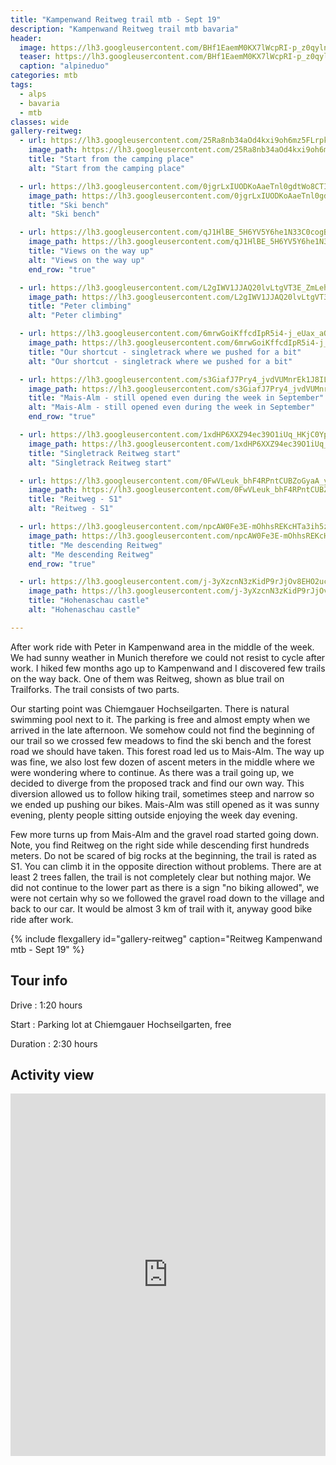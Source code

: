 ```yaml
---
title: "Kampenwand Reitweg trail mtb - Sept 19"
description: "Kampenwand Reitweg trail mtb bavaria"
header:
  image: https://lh3.googleusercontent.com/BHf1EaemM0KX7lWcpRI-p_z0qylnGKVMQcBS2clAXLcxn1PRHYCwpRK3huYbc7HkbsO8pwPPwc3JCN0HKA-ePpf6ngveach8OgVBJ_aIkf45NLieJnbGmiyDKbBcHqqJ6wAqJbdV6NDLgcWJ0i31YzOgqkiLDHY2p3gqyxw5c0ZRMv_QiQNKQKd1EQ5NjHcosFqzvyw1PV4dq3Pl_PH7sgtaPeWg6I9GsM8-6PSCDjD-KLLIK4PMaj42dNOlpDaYyJMbLkS-bsKWpgwwmh9XhmTUjZDnZLBNZbcNPafcnAlElP7W7rzrvtPZM3SNBno-hZFVeA_5MKYnJKgMpSuEMkx3CMrmxIspkXQ3YYPMH8tQs4JbY6vl-z9ojw96peRH59dSEDxEUMnKYHGWZuBK-2zZNJUg5DdaR6TSeHFbkOiBnqPeIGjmBvaoNP6ZDbzz-ZKRZeoOd1TWcQyLE2ZtDyxU-ZC9QvoO1lIwsxuKzcWeEoH2QDAVIANC08JQGCpq_GgV-0KoT930Nk158OJd3cGiCXmiHzl-yEipK4mEdPCeRus34dXnNUJ8zPCdNgjXmcN7nfUW9ziIjS-hFL79JJ-vCjUOaxalr7BzD4l1U8lRQRSnWdif-M7U5JAFJLPNAY5xyjIuDL4kqZD2WqRpTggu9BYqXnI832BBwqRi3MVVBJ99LRog9n5wPL1baptBtGA1v8ZF8dM0cXqaZsCYpEVPERU8QpmkMX90bCxGcwdwAN7IlQ=w1508-h1540-no
  teaser: https://lh3.googleusercontent.com/BHf1EaemM0KX7lWcpRI-p_z0qylnGKVMQcBS2clAXLcxn1PRHYCwpRK3huYbc7HkbsO8pwPPwc3JCN0HKA-ePpf6ngveach8OgVBJ_aIkf45NLieJnbGmiyDKbBcHqqJ6wAqJbdV6NDLgcWJ0i31YzOgqkiLDHY2p3gqyxw5c0ZRMv_QiQNKQKd1EQ5NjHcosFqzvyw1PV4dq3Pl_PH7sgtaPeWg6I9GsM8-6PSCDjD-KLLIK4PMaj42dNOlpDaYyJMbLkS-bsKWpgwwmh9XhmTUjZDnZLBNZbcNPafcnAlElP7W7rzrvtPZM3SNBno-hZFVeA_5MKYnJKgMpSuEMkx3CMrmxIspkXQ3YYPMH8tQs4JbY6vl-z9ojw96peRH59dSEDxEUMnKYHGWZuBK-2zZNJUg5DdaR6TSeHFbkOiBnqPeIGjmBvaoNP6ZDbzz-ZKRZeoOd1TWcQyLE2ZtDyxU-ZC9QvoO1lIwsxuKzcWeEoH2QDAVIANC08JQGCpq_GgV-0KoT930Nk158OJd3cGiCXmiHzl-yEipK4mEdPCeRus34dXnNUJ8zPCdNgjXmcN7nfUW9ziIjS-hFL79JJ-vCjUOaxalr7BzD4l1U8lRQRSnWdif-M7U5JAFJLPNAY5xyjIuDL4kqZD2WqRpTggu9BYqXnI832BBwqRi3MVVBJ99LRog9n5wPL1baptBtGA1v8ZF8dM0cXqaZsCYpEVPERU8QpmkMX90bCxGcwdwAN7IlQ=w300-h600-no
  caption: "alpineduo"
categories: mtb
tags:
  - alps
  - bavaria
  - mtb
classes: wide
gallery-reitweg:
  - url: https://lh3.googleusercontent.com/25Ra8nb34aOd4kxi9oh6mz5FLrpkYNtuHZiLK0GbAhTwzbuBmXd9fGl0VIHAd8xV5hhx_4zKmyf21Kzx_1b8PwK0X4FHu1MO0MoTfBoQ9mGcT-jeTg9Yol7VvtR06UhV9GL7us6a_fOMHCOO8r1CWTh8secle-uZsNhK6g2rK9H4v8cilgtR8kJJLn-9K_jcyW0auQpRSexkHrjMhYQYNHrtr0AFH0EmUXX0SG7-OLXztmzXMuTV5KPSVNHpbAbYiELYNcTyW9CDfwIZSt_oonzAxxpOCFhzQYbxJJ5nu98UbPSlZMMg552XcN7gYe28wSzOOrmW1NLqtoC_d0EdA9ERLyb_Skuajd7z0an-DHx-L2RV49cFwHlAh9JTtdw2XWq_Jy-RENe_qFV3Y00SBjjRzsOI9iHBROwq0vQAysfCAbyPvNXDV6bLe_SjRPnZwjvN8wpuAF4JuAt-HTPHfNBpsRAfOXTR5bz_ajHQ4ebVVcI18LIgirrOuhjD9dwMBmAr91CYqLkJ-OjvoftsaqVPvIZmHFyDfjCkzyuzf0EkDVR2kbj9G2OfeNh3z5L2DTq_CFnDdXZxNGdBmMttY2-R4Hl2abjOdHrzhb1HWhyobAlr5R_dW_2ZK0tGdQaKF4vl4I1Toq8jyZvJZ2c4IvRvN8KI_-o5KppW4SVHzMCDyRFzsiJ_ha9TPnAQcplDv_7dtPQ2InZ6LrcT3bAwC1T_Jc_Mcn6Wr-zKS99H01X3VF14ig=w2054-h1542-no
    image_path: https://lh3.googleusercontent.com/25Ra8nb34aOd4kxi9oh6mz5FLrpkYNtuHZiLK0GbAhTwzbuBmXd9fGl0VIHAd8xV5hhx_4zKmyf21Kzx_1b8PwK0X4FHu1MO0MoTfBoQ9mGcT-jeTg9Yol7VvtR06UhV9GL7us6a_fOMHCOO8r1CWTh8secle-uZsNhK6g2rK9H4v8cilgtR8kJJLn-9K_jcyW0auQpRSexkHrjMhYQYNHrtr0AFH0EmUXX0SG7-OLXztmzXMuTV5KPSVNHpbAbYiELYNcTyW9CDfwIZSt_oonzAxxpOCFhzQYbxJJ5nu98UbPSlZMMg552XcN7gYe28wSzOOrmW1NLqtoC_d0EdA9ERLyb_Skuajd7z0an-DHx-L2RV49cFwHlAh9JTtdw2XWq_Jy-RENe_qFV3Y00SBjjRzsOI9iHBROwq0vQAysfCAbyPvNXDV6bLe_SjRPnZwjvN8wpuAF4JuAt-HTPHfNBpsRAfOXTR5bz_ajHQ4ebVVcI18LIgirrOuhjD9dwMBmAr91CYqLkJ-OjvoftsaqVPvIZmHFyDfjCkzyuzf0EkDVR2kbj9G2OfeNh3z5L2DTq_CFnDdXZxNGdBmMttY2-R4Hl2abjOdHrzhb1HWhyobAlr5R_dW_2ZK0tGdQaKF4vl4I1Toq8jyZvJZ2c4IvRvN8KI_-o5KppW4SVHzMCDyRFzsiJ_ha9TPnAQcplDv_7dtPQ2InZ6LrcT3bAwC1T_Jc_Mcn6Wr-zKS99H01X3VF14ig=w400-h300-no
    title: "Start from the camping place"
    alt: "Start from the camping place"

  - url: https://lh3.googleusercontent.com/0jgrLxIUODKoAaeTnl0gdtWo8CTIeGXXaTVqWTI3jWpXPhCh3zcwNUrUCY5HpPw_3l7YXTy0ygf3moZbdHAya9ys4z_Pl90ub3LdgCekkvgbEZycOJx-KaPF7s9hcz7NDD3VuL3re9AemI0kltRitU0j2lv_s4yY7cwZZn_oWnufdmz2yMxVqT7HjyC3RYd9i_JR2DnwHdZqvMiejrZ8A4ogShgC7IN2tCB-7HSxvOZcirpRn-lhaXouPgGkzLJizKGX4Qt8KZ6cFpRo36NKNLAFAFaeDwR9PSpnRo0UnLv0PI9BNLa_G-QU7Iiyj6cGOZNZ8c2lLBiseP5hr8NE-YifS-b_6_cSqnOpuxUhJgf1T24XL6qGOehvO_UU49reRsaLR6K-y1qIevHmyJDogASgn93t6U5jeUzPOvf6zEzFafdE_0NwzljJ1cth_SUuXuls0alZBYQxwQm2IvqSYfSJrjYfVEv5QC5mKGS_i_DvhjGvlP3g6XXZPXGMKK4F9RCqfyTcPg22IfVuuh7ueUSmH5DDHqlamQ307OvUObf1v366iO3MCP3e4hNAsNJ6fa0qNwIlr1HnSiJyHSErAq_XQ9ZgZgqX32-4t2w4jIYWHYA81d1nmOo_YOUpuJRXMqDusjOcLe1YE1etIcUgLAvNLsN3OqxFjuZKHD1Pg5j9JZqn4pDWX9hfqoU4iUd5lnQIrvT7pnlONydaGr5rzC8FYugB4ACFzwlc3sedzFyAGauuqA=w2054-h1542-no
    image_path: https://lh3.googleusercontent.com/0jgrLxIUODKoAaeTnl0gdtWo8CTIeGXXaTVqWTI3jWpXPhCh3zcwNUrUCY5HpPw_3l7YXTy0ygf3moZbdHAya9ys4z_Pl90ub3LdgCekkvgbEZycOJx-KaPF7s9hcz7NDD3VuL3re9AemI0kltRitU0j2lv_s4yY7cwZZn_oWnufdmz2yMxVqT7HjyC3RYd9i_JR2DnwHdZqvMiejrZ8A4ogShgC7IN2tCB-7HSxvOZcirpRn-lhaXouPgGkzLJizKGX4Qt8KZ6cFpRo36NKNLAFAFaeDwR9PSpnRo0UnLv0PI9BNLa_G-QU7Iiyj6cGOZNZ8c2lLBiseP5hr8NE-YifS-b_6_cSqnOpuxUhJgf1T24XL6qGOehvO_UU49reRsaLR6K-y1qIevHmyJDogASgn93t6U5jeUzPOvf6zEzFafdE_0NwzljJ1cth_SUuXuls0alZBYQxwQm2IvqSYfSJrjYfVEv5QC5mKGS_i_DvhjGvlP3g6XXZPXGMKK4F9RCqfyTcPg22IfVuuh7ueUSmH5DDHqlamQ307OvUObf1v366iO3MCP3e4hNAsNJ6fa0qNwIlr1HnSiJyHSErAq_XQ9ZgZgqX32-4t2w4jIYWHYA81d1nmOo_YOUpuJRXMqDusjOcLe1YE1etIcUgLAvNLsN3OqxFjuZKHD1Pg5j9JZqn4pDWX9hfqoU4iUd5lnQIrvT7pnlONydaGr5rzC8FYugB4ACFzwlc3sedzFyAGauuqA=w400-h300-no
    title: "Ski bench"
    alt: "Ski bench"

  - url: https://lh3.googleusercontent.com/qJ1HlBE_5H6YV5Y6he1N33C0cogBBPjkjFbYSS6XgsLkmAjpTntbtAkl-Vq0b-5Ixng6c_zY87rK2C4SX2JQUK2cP7tvONrvMjT3R94vKtFBLTWMZi7rB03CA4_k68wrHO7490KXElp9Tgpe41OpVxCuiuCYnBb7uk42j3gy9SXvhRq62KqswNONWa__SJiwysM8kTtZ033zeOpIBAk1Ff_ToY_1GQErZyMSyOkJf40Jl3ZvLnxr44O5Nd_IiJzJ2rBZHzmeCNGKZG1-uoUt8dZUPzdlKmrwg6b4LQEk-FCxqyfqGI46eoSO_BkNaSfb49snT2EBBlusDeOvigGMbL6DwsvNixLaR8ZqCTQK5-cXN9nxZ34r_G7wbZDtLEt67OAezB6YnGT56kUw-a4YmkeMGe4kpGgRxVfapefrjn4Y7qirCtOe80mKLE2KrkZZEO9d3CCbqJWdSJI4DME0liDYDZmpRC6wu6g5Kgb_PojylamhtpbqW1QwOLF6jfWq-R4Bu2X7Bj_L-nYhbRot4v8CI9WKRabLflOn2j8ogQ7EjuoAUMD4vc8KMmq-rBJKrdvtjeFTrvNIT4r1jo1ycb5dye-xhVwOk2eMHFEmLdRAs_4Yc1brbiqsPLxqKkQkIgTR2UAM7hOQOfFabMmOBZc7DXypyUW1oxrhAzNaQJdprzJ9f7WWZEmPB8ryj_TC7e_1r3fcMr7DrHUl4JbIbu9mMS6wpOOTHHYKryOPB-YCrEjuyw=w2054-h1542-no
    image_path: https://lh3.googleusercontent.com/qJ1HlBE_5H6YV5Y6he1N33C0cogBBPjkjFbYSS6XgsLkmAjpTntbtAkl-Vq0b-5Ixng6c_zY87rK2C4SX2JQUK2cP7tvONrvMjT3R94vKtFBLTWMZi7rB03CA4_k68wrHO7490KXElp9Tgpe41OpVxCuiuCYnBb7uk42j3gy9SXvhRq62KqswNONWa__SJiwysM8kTtZ033zeOpIBAk1Ff_ToY_1GQErZyMSyOkJf40Jl3ZvLnxr44O5Nd_IiJzJ2rBZHzmeCNGKZG1-uoUt8dZUPzdlKmrwg6b4LQEk-FCxqyfqGI46eoSO_BkNaSfb49snT2EBBlusDeOvigGMbL6DwsvNixLaR8ZqCTQK5-cXN9nxZ34r_G7wbZDtLEt67OAezB6YnGT56kUw-a4YmkeMGe4kpGgRxVfapefrjn4Y7qirCtOe80mKLE2KrkZZEO9d3CCbqJWdSJI4DME0liDYDZmpRC6wu6g5Kgb_PojylamhtpbqW1QwOLF6jfWq-R4Bu2X7Bj_L-nYhbRot4v8CI9WKRabLflOn2j8ogQ7EjuoAUMD4vc8KMmq-rBJKrdvtjeFTrvNIT4r1jo1ycb5dye-xhVwOk2eMHFEmLdRAs_4Yc1brbiqsPLxqKkQkIgTR2UAM7hOQOfFabMmOBZc7DXypyUW1oxrhAzNaQJdprzJ9f7WWZEmPB8ryj_TC7e_1r3fcMr7DrHUl4JbIbu9mMS6wpOOTHHYKryOPB-YCrEjuyw=w400-h300-no
    title: "Views on the way up"
    alt: "Views on the way up"
    end_row: "true"

  - url: https://lh3.googleusercontent.com/L2gIWV1JJAQ20lvLtgVT3E_ZmLehEeIwp0fzAZMuE9mhSEKoQbVCpOyVVMGSf2DDHwOdR9uJRWn-y41qdcXQv3fqiYlQqlsFYL1tW8onLimS0sgNBNTMchNNIHH6JpPHkiqU1kcY-jvO2BFzmtlWNpJOs7caNHNVQjoPVfNa4z37qtbeNQyfkVE-9EwOzAsiahNmv3wNW21uqeGKcwCjHxg3WxFCbtRrLWxFVv8f_T4rHdCpNjyA-U9HmAnfreRtdMbnT63MVvn1pPqdpjze0KL72LYs_X1K4GKsnWT-gjcmTbKlfO1t_oV6DUCJw6S2a3mgwyZ-LM72PlRzVrhtfIGiHTb95Yb24dqhJsSJhMAe6k58qJj77MO1G6ypuE4-Fyk59hZII9wYju70TtzADrUOnOPyZgs_KGhLQeSCdy8UMU7br65vpTvnBNXF1R_wlOlKyS6536ffDW72VS16wa3WyDQxbh-jAMc4AztXfJgOe95N4xSsEgEa-PAldgXOLxzuCT9lcAN5OjiMUWeT5ilsi6dZwtaLwMLsk94LjCjHf_PyHvMAibRXo-fclo-YumPiA8C7f8Legw-_oGp5GS8Q0HbLP-seWab1DZpaaTkOsa3bEXQbqNmyipUD8zVnIu4Bik2qPUgICHvSq5y03swh_lkVzZNcELnQ05rphEQIhoVeKYx6HVkZEbz6syxHcszRwaO-R4M6jkAwU0hGdpOi8PfOqp6OGQH9WPb-J4SttldTEQ=w1156-h1540-no
    image_path: https://lh3.googleusercontent.com/L2gIWV1JJAQ20lvLtgVT3E_ZmLehEeIwp0fzAZMuE9mhSEKoQbVCpOyVVMGSf2DDHwOdR9uJRWn-y41qdcXQv3fqiYlQqlsFYL1tW8onLimS0sgNBNTMchNNIHH6JpPHkiqU1kcY-jvO2BFzmtlWNpJOs7caNHNVQjoPVfNa4z37qtbeNQyfkVE-9EwOzAsiahNmv3wNW21uqeGKcwCjHxg3WxFCbtRrLWxFVv8f_T4rHdCpNjyA-U9HmAnfreRtdMbnT63MVvn1pPqdpjze0KL72LYs_X1K4GKsnWT-gjcmTbKlfO1t_oV6DUCJw6S2a3mgwyZ-LM72PlRzVrhtfIGiHTb95Yb24dqhJsSJhMAe6k58qJj77MO1G6ypuE4-Fyk59hZII9wYju70TtzADrUOnOPyZgs_KGhLQeSCdy8UMU7br65vpTvnBNXF1R_wlOlKyS6536ffDW72VS16wa3WyDQxbh-jAMc4AztXfJgOe95N4xSsEgEa-PAldgXOLxzuCT9lcAN5OjiMUWeT5ilsi6dZwtaLwMLsk94LjCjHf_PyHvMAibRXo-fclo-YumPiA8C7f8Legw-_oGp5GS8Q0HbLP-seWab1DZpaaTkOsa3bEXQbqNmyipUD8zVnIu4Bik2qPUgICHvSq5y03swh_lkVzZNcELnQ05rphEQIhoVeKYx6HVkZEbz6syxHcszRwaO-R4M6jkAwU0hGdpOi8PfOqp6OGQH9WPb-J4SttldTEQ=w300-h400-no
    title: "Peter climbing"
    alt: "Peter climbing"

  - url: https://lh3.googleusercontent.com/6mrwGoiKffcdIpR5i4-j_eUax_aQ_FLY1fTupI19ebvTGzvlkdivJIASsbbegXBsshjhFS4Je1s7kWnC-wwOKqc8UINI4AvlsilJrYCeohBjZDY3wK47oCs2y2uvYWItDAffawyG5SSMjQR0LdykkN9zKVJB9yL8GOS2lQBQoCPc83MLcRq8U-uM4rcqZTLIgJ8h784NyzK90ycSs4_5EQze1WxAW0iYnNfybiaNMKrKgJ-2JHXhHjR1JNhfG8DcIaKLZqrMwhkePPjdhjS0u65VaidiZ3NpgI8a_1fUkxzQe8RU-wVyRjR5mIdLu3VDJPaHqzuaJ_PXr22kplkmSzwGeyrnlnByI78sB5C9G5oBVBT1CjuM3gOmm2o8Cae3Hm5FV7QDMObBokmdUoBDK3-S7vLU-ECdZmEEGuGFgpVz280vQB0JlnmWVwVEfXRgl7D1z4vp7Wg1ahJj15r3HmpnSvGGjNugH-_LSCXm5qtuqr972JkslNsYGFOgx_5IhNrGuR2PqouOrZIORtXRaTO0gjS3ApZFUo9RnXvOPhEZnQm1loATBf5T6TV7aWy3_kcahz3YeYvkd5BO46p20K7GYDZ24iN6Hx97dNbk7epKzKglTe6Ea-Ap5O0Zio1pvGC2GQElKQvMSUHOG2O0rNMRVImrTgHOkK2W8HDKewQiw67N7p9zjjHoOp24lZ-PmZOrDDCnkdYdCx1zEBo4hVkoZ5pwfkmQM_AgQtIYbq8D2wDgjw=w1156-h1540-no
    image_path: https://lh3.googleusercontent.com/6mrwGoiKffcdIpR5i4-j_eUax_aQ_FLY1fTupI19ebvTGzvlkdivJIASsbbegXBsshjhFS4Je1s7kWnC-wwOKqc8UINI4AvlsilJrYCeohBjZDY3wK47oCs2y2uvYWItDAffawyG5SSMjQR0LdykkN9zKVJB9yL8GOS2lQBQoCPc83MLcRq8U-uM4rcqZTLIgJ8h784NyzK90ycSs4_5EQze1WxAW0iYnNfybiaNMKrKgJ-2JHXhHjR1JNhfG8DcIaKLZqrMwhkePPjdhjS0u65VaidiZ3NpgI8a_1fUkxzQe8RU-wVyRjR5mIdLu3VDJPaHqzuaJ_PXr22kplkmSzwGeyrnlnByI78sB5C9G5oBVBT1CjuM3gOmm2o8Cae3Hm5FV7QDMObBokmdUoBDK3-S7vLU-ECdZmEEGuGFgpVz280vQB0JlnmWVwVEfXRgl7D1z4vp7Wg1ahJj15r3HmpnSvGGjNugH-_LSCXm5qtuqr972JkslNsYGFOgx_5IhNrGuR2PqouOrZIORtXRaTO0gjS3ApZFUo9RnXvOPhEZnQm1loATBf5T6TV7aWy3_kcahz3YeYvkd5BO46p20K7GYDZ24iN6Hx97dNbk7epKzKglTe6Ea-Ap5O0Zio1pvGC2GQElKQvMSUHOG2O0rNMRVImrTgHOkK2W8HDKewQiw67N7p9zjjHoOp24lZ-PmZOrDDCnkdYdCx1zEBo4hVkoZ5pwfkmQM_AgQtIYbq8D2wDgjw=w300-h400-no
    title: "Our shortcut - singletrack where we pushed for a bit"
    alt: "Our shortcut - singletrack where we pushed for a bit"

  - url: https://lh3.googleusercontent.com/s3GiafJ7Pry4_jvdVUMnrEk1J8ILEgL3y64nVv5SSGr3Qc2pLQswqTkXQb_g_Ns3RY3qBvJJbpX8ZqxeSIao18pzoq2fPntIQaqJY3gRH-Y7osFRcKfDBG3rb019L8_3uoAn_8WRbUmT467QKn1ccSRPaIEpAWHiz8c7r65VbshfmYnisMl4CG59K4iE2_9Q61Xq5Qbhf8_2DiqHLRzvWVvui9d25a_64t37tufL8HAEZzc3ijnvai1Oh-gdtE8kU-Q6AWtjNuHkXpNh6lUScSnAIZGk17zLU0NenBdvJRK0HAtbpeIZ6-_l0XrhCGQBRnHkDD_jOXp1itjiULA7s3gh53ewGJHuSkiql3_oG2kgXx8teRserZb4ZTOzc7L1K3wZklJFij9_U2QLH0BeSuDAJZ83_z8UZLG4BluVlWLnEja7q2-9sWtTK8FPskRYt5SRl-xdC2H3QTLxNCXdFM6-Pncorv4pyxDLfct4gzcgS15zs1ErdA51K1v1-AlHzMuqCoTpLXmNYXXqBskycA4cSvspkdekF6FxMYT5K3N2G9CmRBlSPi36disIvD7xJPYf_Nl6z_b4y2VaJ7DZRYMomX9E7gmwLD94zCk3Cs0Q1BBo5_S_WgQyLgLfXnGLNFPou41jjAnBcYvwmcD568tgmUrVtBDbLlTy0OfVmsYUJ6PlZ081PEa4XOyXk7WnAX3O0v4NdvRRKSYKb4A_1qct5J1janXC7ep_rI0s0_YnNIpNng=w2054-h1542-no
    image_path: https://lh3.googleusercontent.com/s3GiafJ7Pry4_jvdVUMnrEk1J8ILEgL3y64nVv5SSGr3Qc2pLQswqTkXQb_g_Ns3RY3qBvJJbpX8ZqxeSIao18pzoq2fPntIQaqJY3gRH-Y7osFRcKfDBG3rb019L8_3uoAn_8WRbUmT467QKn1ccSRPaIEpAWHiz8c7r65VbshfmYnisMl4CG59K4iE2_9Q61Xq5Qbhf8_2DiqHLRzvWVvui9d25a_64t37tufL8HAEZzc3ijnvai1Oh-gdtE8kU-Q6AWtjNuHkXpNh6lUScSnAIZGk17zLU0NenBdvJRK0HAtbpeIZ6-_l0XrhCGQBRnHkDD_jOXp1itjiULA7s3gh53ewGJHuSkiql3_oG2kgXx8teRserZb4ZTOzc7L1K3wZklJFij9_U2QLH0BeSuDAJZ83_z8UZLG4BluVlWLnEja7q2-9sWtTK8FPskRYt5SRl-xdC2H3QTLxNCXdFM6-Pncorv4pyxDLfct4gzcgS15zs1ErdA51K1v1-AlHzMuqCoTpLXmNYXXqBskycA4cSvspkdekF6FxMYT5K3N2G9CmRBlSPi36disIvD7xJPYf_Nl6z_b4y2VaJ7DZRYMomX9E7gmwLD94zCk3Cs0Q1BBo5_S_WgQyLgLfXnGLNFPou41jjAnBcYvwmcD568tgmUrVtBDbLlTy0OfVmsYUJ6PlZ081PEa4XOyXk7WnAX3O0v4NdvRRKSYKb4A_1qct5J1janXC7ep_rI0s0_YnNIpNng=w400-h300-no
    title: "Mais-Alm - still opened even during the week in September"
    alt: "Mais-Alm - still opened even during the week in September"
    end_row: "true"

  - url: https://lh3.googleusercontent.com/1xdHP6XXZ94ec39O1iUq_HKjC0YpdDwDzo7D_QNSYrE1KG-hF5cRlly_5aqC89dY8xD-9W_dgXyjExMa9_6bxif86rYvQVOI2NABEYB0i3xT0h-k7BRIMYOcv23Z0-W4d1VZrvXM59x8PdIynP4JnRX0urZtK0wHXGX8kfec-14UQlbOnRPqXK4X7vgda8a200MuL4j3oWZWVKJOD_xJRrI-Qo83A3cafhQmN90zd-Gz415oJnMEAz86L1K-KE8luYlr9QTLV6z10D13SEKmdFlECSmFdg2p2fhsnuiP63AspI381ozXEZB5ZDn76zE6ERbXVP1X878isKMKajBDQYsR9NVLOx803b45fPDps3qOPPfXiqOSzVeXQUz5GkGQJWC9fimXaqwd-yGza6T1-qAVVTKYV6Wgudh6WgpTWgr8RCeTAB3GpYLdW_SrREotJfN0uWnV1Asrp0lDcQkqiRMxskQMwtJ4V_ZdEqn5OGFISKtA1v5kwZYnyJg4SaXSxaLzsqWB_7YsJIt7vD7f66H4Nlx_dVpXPWK0FMxlAvfwvN6vzyMlU1Ju9gbsT-5S1VKiMn-EtJXefmXbD9iVrpW-6LHPk0rcwUShmQqNwEXu07KP9EuGBITe31ecQCwifb0QzFZI6NpYijMUO4HalQNO5vcSvLWm56IC09mpJA2BpYGGLU4BrPzHsR3h_SHIj0901XR_MKeuq5VtnUFULv88UhtG9G_kyFrw8TDxBOfNtAuFNw=w1156-h1540-no
    image_path: https://lh3.googleusercontent.com/1xdHP6XXZ94ec39O1iUq_HKjC0YpdDwDzo7D_QNSYrE1KG-hF5cRlly_5aqC89dY8xD-9W_dgXyjExMa9_6bxif86rYvQVOI2NABEYB0i3xT0h-k7BRIMYOcv23Z0-W4d1VZrvXM59x8PdIynP4JnRX0urZtK0wHXGX8kfec-14UQlbOnRPqXK4X7vgda8a200MuL4j3oWZWVKJOD_xJRrI-Qo83A3cafhQmN90zd-Gz415oJnMEAz86L1K-KE8luYlr9QTLV6z10D13SEKmdFlECSmFdg2p2fhsnuiP63AspI381ozXEZB5ZDn76zE6ERbXVP1X878isKMKajBDQYsR9NVLOx803b45fPDps3qOPPfXiqOSzVeXQUz5GkGQJWC9fimXaqwd-yGza6T1-qAVVTKYV6Wgudh6WgpTWgr8RCeTAB3GpYLdW_SrREotJfN0uWnV1Asrp0lDcQkqiRMxskQMwtJ4V_ZdEqn5OGFISKtA1v5kwZYnyJg4SaXSxaLzsqWB_7YsJIt7vD7f66H4Nlx_dVpXPWK0FMxlAvfwvN6vzyMlU1Ju9gbsT-5S1VKiMn-EtJXefmXbD9iVrpW-6LHPk0rcwUShmQqNwEXu07KP9EuGBITe31ecQCwifb0QzFZI6NpYijMUO4HalQNO5vcSvLWm56IC09mpJA2BpYGGLU4BrPzHsR3h_SHIj0901XR_MKeuq5VtnUFULv88UhtG9G_kyFrw8TDxBOfNtAuFNw=w300-h400-no
    title: "Singletrack Reitweg start"
    alt: "Singletrack Reitweg start"

  - url: https://lh3.googleusercontent.com/0FwVLeuk_bhF4RPntCUBZoGyaA_yv-GnGJvTAt6VT4WDps6vMin5pup4wzY4EXENKUZDqTzUljtY94l8ft25otz7PVN8nqUEXTH7z4FXtlgGLbSKrPnkn1rYX8QIIK54RKaYnFs1uuTcwhImPMh_-ULoC3cz4dyhrQhSY3eowJoFbyuwKh26PI8e9EYw9LWpthVPCFe-8_uK9qV8tkt0r7wOqEVuB82o4Zam8T0KomhfI-hHErUR1yCztTamke5kmk6QJBTZyl0NG9z_xc7be5L2dXfrgdEMffEzL5CT6TwUO4YP3MrFEDnIKW49kF6aeNXMXPr7A6rQwjjCZ9DY_e5RzOz9zZJaaRptaHmaqJYoKMkZDVGQryLgh0keAya8ojb1hhadBMNczVfiBCUc3qhuWq2VraPseLAOl9oUj2rPCt8DhaBLWUZJ3YrwVvzdPND1SSKl9N7XV2FtCNzic3qo4HmwdoBcqQIZGQ2Iq5tHxVKOevyuJ0n71Y01yxvMEdlX2Dq3DWQ0E9YTVQFP-U1g_eZs7Pn83XSl14a0a11TfgG0s-9992D_g1NmsFJQS1EvTmF6meZmO_ZYO2ZRVkolPEBIVfSFJarNiT1OixmzFLMWm3x0oDE4hDMVSKB0uPpkVeEzt8iNjy1h5ktFh_SoQwbD8s-5HfK8eS85SQRPo8hydFnDPdaVwI7PgpXw6gIyYUo10KJpGeZWTxmGhiqg2nBNOwu2mvshru4MbIVmnnwbwg=w1156-h1540-no
    image_path: https://lh3.googleusercontent.com/0FwVLeuk_bhF4RPntCUBZoGyaA_yv-GnGJvTAt6VT4WDps6vMin5pup4wzY4EXENKUZDqTzUljtY94l8ft25otz7PVN8nqUEXTH7z4FXtlgGLbSKrPnkn1rYX8QIIK54RKaYnFs1uuTcwhImPMh_-ULoC3cz4dyhrQhSY3eowJoFbyuwKh26PI8e9EYw9LWpthVPCFe-8_uK9qV8tkt0r7wOqEVuB82o4Zam8T0KomhfI-hHErUR1yCztTamke5kmk6QJBTZyl0NG9z_xc7be5L2dXfrgdEMffEzL5CT6TwUO4YP3MrFEDnIKW49kF6aeNXMXPr7A6rQwjjCZ9DY_e5RzOz9zZJaaRptaHmaqJYoKMkZDVGQryLgh0keAya8ojb1hhadBMNczVfiBCUc3qhuWq2VraPseLAOl9oUj2rPCt8DhaBLWUZJ3YrwVvzdPND1SSKl9N7XV2FtCNzic3qo4HmwdoBcqQIZGQ2Iq5tHxVKOevyuJ0n71Y01yxvMEdlX2Dq3DWQ0E9YTVQFP-U1g_eZs7Pn83XSl14a0a11TfgG0s-9992D_g1NmsFJQS1EvTmF6meZmO_ZYO2ZRVkolPEBIVfSFJarNiT1OixmzFLMWm3x0oDE4hDMVSKB0uPpkVeEzt8iNjy1h5ktFh_SoQwbD8s-5HfK8eS85SQRPo8hydFnDPdaVwI7PgpXw6gIyYUo10KJpGeZWTxmGhiqg2nBNOwu2mvshru4MbIVmnnwbwg=w300-h400-no
    title: "Reitweg - S1"
    alt: "Reitweg - S1"

  - url: https://lh3.googleusercontent.com/npcAW0Fe3E-mOhhsREKcHTa3ih5zYmW1BQ__biJDb-BW1iJ-JnBQ1Ed4iMyEk-Ja8vRrTghu8U16RT5AcnDXmZUU6MuLaV7hYBBNkPOyg-G-M_xtesp8KDkcboVuE9EfepQKSdSdIJ6zd5YVSMiqZbqSAkPUiqSfdMWdkty_-YupmfMCedKfo2wTD1VsWjG9f2vYXZ_P4g4zLFa0XJ5Rgg2OvZRBjh6hfjDK0cllXYfqweNmr5OXekUcjmxzdRWqQDzsf-_-akGCn9WXuZAmCNudi9EvQk-sBX48wlwnqOInK66U5CLwzNnOViYq8f-TGJhvBcisrbDPPlzxZsFB1afppPzG1J4wGb86oniXJcyxENgS1v4vIMiq4esTCyYi2vAzGihJf29AmDef6EdvjQo9A6vQ9K_0g0o3O3XixXcYpbjDE2AJN-n3hNtWhMwA-DZhBr5dgtLD1SU8po4qF7tqHs7dlm7B72xkJzjJp5BEGf3mhYsUtaTkqDxg-UnQVDkq5KAvbVVq-0cO7iJB2-11PN1ePxanRhs-VIVUAst8QzO6QSzb61PedlruUGTS3skt6Dh5qbUqKzgqdZNiapVZ1ElrMTdaqPPfTIrdDxQ8C49JEE5dq9AIbuOhjYXyxGwD94YAKgKfV3zZ54d1pEZOTMYApD3vSk1238d3x8f5wafkU8w5i3mpodAFDpfgwFgNx-F_MbarsVRsbz8ZyCcsNuOWMmWF54DpGtndLgswl984-g=w1156-h1540-no
    image_path: https://lh3.googleusercontent.com/npcAW0Fe3E-mOhhsREKcHTa3ih5zYmW1BQ__biJDb-BW1iJ-JnBQ1Ed4iMyEk-Ja8vRrTghu8U16RT5AcnDXmZUU6MuLaV7hYBBNkPOyg-G-M_xtesp8KDkcboVuE9EfepQKSdSdIJ6zd5YVSMiqZbqSAkPUiqSfdMWdkty_-YupmfMCedKfo2wTD1VsWjG9f2vYXZ_P4g4zLFa0XJ5Rgg2OvZRBjh6hfjDK0cllXYfqweNmr5OXekUcjmxzdRWqQDzsf-_-akGCn9WXuZAmCNudi9EvQk-sBX48wlwnqOInK66U5CLwzNnOViYq8f-TGJhvBcisrbDPPlzxZsFB1afppPzG1J4wGb86oniXJcyxENgS1v4vIMiq4esTCyYi2vAzGihJf29AmDef6EdvjQo9A6vQ9K_0g0o3O3XixXcYpbjDE2AJN-n3hNtWhMwA-DZhBr5dgtLD1SU8po4qF7tqHs7dlm7B72xkJzjJp5BEGf3mhYsUtaTkqDxg-UnQVDkq5KAvbVVq-0cO7iJB2-11PN1ePxanRhs-VIVUAst8QzO6QSzb61PedlruUGTS3skt6Dh5qbUqKzgqdZNiapVZ1ElrMTdaqPPfTIrdDxQ8C49JEE5dq9AIbuOhjYXyxGwD94YAKgKfV3zZ54d1pEZOTMYApD3vSk1238d3x8f5wafkU8w5i3mpodAFDpfgwFgNx-F_MbarsVRsbz8ZyCcsNuOWMmWF54DpGtndLgswl984-g=w300-h400-no
    title: "Me descending Reitweg"
    alt: "Me descending Reitweg"
    end_row: "true"

  - url: https://lh3.googleusercontent.com/j-3yXzcnN3zKidP9rJjOv8EHO2ucPSFewktayiz5oSp8NzBokPp0jBeFPCSctbzi4dpr_HW9YUFVJNPOY-Jv30WtlZ1DwGAqAz-n4xEaqmhfCTOLARVVDYIc3_aX4aDpB5AsA1IVqSA8eXAzxQwgWhWPfHO1NKcE7Nk732-wiOXTDXiUUX5Yk8iuzeqafe2uHGUZXH4pUXarLLvEaO1EWwz5DHXqNX_gXxYZs965AFV4Uo4DdqvKjA-utTufBI2oGq_EJBFaPkEzoqZ8VDqrxPJbF9GAlIh0ONfShWKALE7h9HQ54BTPIiMqdLBbKIBy9yGSGjmrZwv8rbsdbDnYHhu5W8jclRHQgwCDdTIWG-Q_f2agsrnKWjt-M8JCDAfmM6B9Tnf90erbE9k8wLzBTy0C65-fAm7BPNKyhZw8pzJWCn9EMTjILF3lOrMQ4B_fL4karo1GxTm5Y1vtEeKKe55wlgdh7T6ZRazLzR07NeuImqx8Qoc7d7Rt21khg-IuLYkxX4nstDWfLOM8cSnkeMnJQoLxrvcFDffaqmeAxfs6OF9g-445sWzuj7unutq03ibVj8fdRvBA5QTkvB-qqV2W7R4lfROPFB-dCtYQbvv6tztlW_hEh-RwBK_0QroDKX5fQiKANiz95VF8cVz7tRlzvo6PXcQVl3i8AAejqUe94EEqyNaTnk33HVxEFhLtJXa624W8b0D1O2KmzBIDbt_5ko6f1juhHQQF6QkHYM_us5uBjA=w1156-h1540-no
    image_path: https://lh3.googleusercontent.com/j-3yXzcnN3zKidP9rJjOv8EHO2ucPSFewktayiz5oSp8NzBokPp0jBeFPCSctbzi4dpr_HW9YUFVJNPOY-Jv30WtlZ1DwGAqAz-n4xEaqmhfCTOLARVVDYIc3_aX4aDpB5AsA1IVqSA8eXAzxQwgWhWPfHO1NKcE7Nk732-wiOXTDXiUUX5Yk8iuzeqafe2uHGUZXH4pUXarLLvEaO1EWwz5DHXqNX_gXxYZs965AFV4Uo4DdqvKjA-utTufBI2oGq_EJBFaPkEzoqZ8VDqrxPJbF9GAlIh0ONfShWKALE7h9HQ54BTPIiMqdLBbKIBy9yGSGjmrZwv8rbsdbDnYHhu5W8jclRHQgwCDdTIWG-Q_f2agsrnKWjt-M8JCDAfmM6B9Tnf90erbE9k8wLzBTy0C65-fAm7BPNKyhZw8pzJWCn9EMTjILF3lOrMQ4B_fL4karo1GxTm5Y1vtEeKKe55wlgdh7T6ZRazLzR07NeuImqx8Qoc7d7Rt21khg-IuLYkxX4nstDWfLOM8cSnkeMnJQoLxrvcFDffaqmeAxfs6OF9g-445sWzuj7unutq03ibVj8fdRvBA5QTkvB-qqV2W7R4lfROPFB-dCtYQbvv6tztlW_hEh-RwBK_0QroDKX5fQiKANiz95VF8cVz7tRlzvo6PXcQVl3i8AAejqUe94EEqyNaTnk33HVxEFhLtJXa624W8b0D1O2KmzBIDbt_5ko6f1juhHQQF6QkHYM_us5uBjA=w300-h400-no
    title: "Hohenaschau castle"
    alt: "Hohenaschau castle"

---
```


After work ride with Peter in Kampenwand area in the middle of the week. We had sunny weather in Munich therefore we could not resist to cycle after work. I hiked few months ago up to Kampenwand and I discovered few trails on the way back. One of them was Reitweg, shown as blue trail on Trailforks. The trail consists of two parts.

Our starting point was Chiemgauer Hochseilgarten. There is natural swimming pool next to it. The parking is free and almost empty when we arrived in the late afternoon. We somehow could not find the beginning of our trail so we crossed few meadows to find the ski bench and the forest road we should have taken. This forest road led us to Mais-Alm. The way up was fine, we also lost few dozen of ascent meters in the middle where we were wondering where to continue. As there was a trail going up, we decided to diverge from the proposed track and find our own way. This diversion allowed us to follow hiking trail, sometimes steep and narrow so we ended up pushing our bikes. Mais-Alm was still opened as it was sunny evening, plenty people sitting outside enjoying the week day evening.

Few more turns up from Mais-Alm and the gravel road started going down. Note, you find Reitweg on the right side while descending first hundreds meters. Do not be scared of big rocks at the beginning, the trail is rated as S1. You can climb it in the opposite direction without problems. There are at least 2 trees fallen, the trail is not completely clear but nothing major. We did not continue to the lower part as there is a sign "no biking allowed", we were not certain why so we followed the gravel road down to the village and back to our car. It would be almost 3 km of trail with it, anyway good bike ride after work. 

{% include flexgallery id="gallery-reitweg" caption="Reitweg Kampenwand mtb - Sept 19" %}
    
## Tour info

Drive
: 1:20 hours

Start
: Parking lot at Chiemgauer Hochseilgarten, free

Duration
: 2:30 hours

## Activity view

<iframe src="https://www.komoot.com/tour/93048530/embed?profile=1" width="100%" height="580" frameborder="0" scrolling="no"></iframe>
